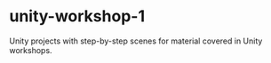 unity-workshop-1
================

Unity projects with step-by-step scenes for material covered in Unity workshops.
